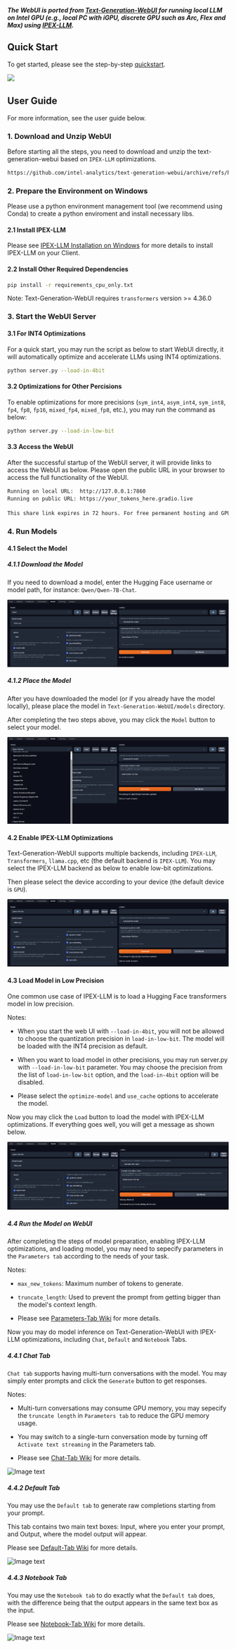 ***The WebUI is ported from [Text-Generation-WebUI](https://github.com/oobabooga/text-generation-webui) for running local LLM on Intel GPU (e.g., local PC with iGPU, discrete GPU such as Arc, Flex and Max) using [IPEX-LLM](https://github.com/intel-analytics/ipex-llm).***

## Quick Start
To get started, please see the step-by-step [quickstart](https://ipex-llm.readthedocs.io/en/latest/doc/LLM/Quickstart/webui_quickstart.html).

[<img src="https://llm-assets.readthedocs.io/en/latest/_images/webui_quickstart_chat.png" height="480px">](https://ipex-llm.readthedocs.io/en/latest/doc/LLM/Quickstart/webui_quickstart.html)

## User Guide
For more information, see the user guide below.

### 1. Download and Unzip WebUI

Before starting all the steps, you need to download and unzip the text-generation-webui based on `IPEX-LLM` optimizations.

```bash
https://github.com/intel-analytics/text-generation-webui/archive/refs/heads/ipex-llm.zip
```

### 2. Prepare the Environment on Windows

Please use a python environment management tool (we recommend using Conda) to create a python enviroment and install necessary libs.

#### 2.1 Install IPEX-LLM

Please see [IPEX-LLM Installation on Windows](https://ipex-llm.readthedocs.io/en/latest/doc/LLM/Overview/install_gpu.html#windows) for more details to install IPEX-LLM on your Client.

#### 2.2 Install Other Required Dependencies

```bash
pip install -r requirements_cpu_only.txt
```
Note: Text-Generation-WebUI requires `transformers` version >= 4.36.0


### 3. Start the WebUI Server

#### 3.1 For INT4 Optimizations

For a quick start, you may run the script as below to start WebUI directly, it will automatically optimize and accelerate LLMs using INT4 optimizations.
```bash
python server.py --load-in-4bit
```

#### 3.2 Optimizations for Other Percisions

To enable optimizations for more precisions (`sym_int4`, `asym_int4`, `sym_int8`, `fp4`, `fp8`, `fp16`, `mixed_fp4`, `mixed_fp8`, etc.), you may run the command as below:
```bash
python server.py --load-in-low-bit
```

#### 3.3 Access the WebUI

After the successful startup of the WebUI server, it will provide links to access the WebUI as below. Please open the public URL in your browser to access the full functionality of the WebUI.

```bash
Running on local URL:  http://127.0.0.1:7860
Running on public URL: https://your_tokens_here.gradio.live

This share link expires in 72 hours. For free permanent hosting and GPU upgrades, run `gradio deploy` from Terminal to deploy to Spaces (https://huggingface.co/spaces)
```


### 4. Run Models

#### 4.1 Select the Model

##### 4.1.1 Download the Model
If you need to download a model, enter the Hugging Face username or model path, for instance: `Qwen/Qwen-7B-Chat`.

![Image text](./readme_folder/image.png)

##### 4.1.2 Place the Model
After you have downloaded the model (or if you already have the model locally), please place the model in `Text-Generation-WebUI/models` directory.

After completing the two steps above, you may click the `Model` button to select your model.

![Image text](./readme_folder/image1.png)


#### 4.2 Enable IPEX-LLM Optimizations
Text-Generation-WebUI supports multiple backends, including `IPEX-LLM`, `Transformers`, `llama.cpp`, etc (the default backend is `IPEX-LLM`). You may select the IPEX-LLM backend as below to enable low-bit optimizations.


Then please select the device according to your device (the default device is `GPU`).

![Image text](./readme_folder/image2.png)


#### 4.3 Load Model in Low Precision 

One common use case of IPEX-LLM is to load a Hugging Face transformers model in low precision.

Notes:

-  When you start the web UI with `--load-in-4bit`, you will not be allowed to choose the quantization precision in `load-in-low-bit`. The model will be loaded with the INT4 precision as default.

-  When you want to load model in other precisions, you may run server.py with `--load-in-low-bit` parameter. You may choose the precision from the list of `load-in-low-bit` option, and the `load-in-4bit` option will be disabled.

-  Please select the `optimize-model` and `use_cache` options to accelerate the model.


Now you may click the `Load` button to load the model with IPEX-LLM optimizations. If everything goes well, you will get a message as shown below.

![Image text](./readme_folder/image3.png)


##### 4.4 Run the Model on WebUI

After completing the steps of model preparation, enabling IPEX-LLM optimizations, and loading model, you may need to sepecify parameters in the `Parameters tab` according to the needs of your task.

Notes:
* `max_new_tokens`: Maximum number of tokens to generate.

* `truncate_length`: Used to prevent the prompt from getting bigger than the model's context length. 

* Please see [Parameters-Tab Wiki](https://github.com/oobabooga/text-generation-webui/wiki/03-%E2%80%90-Parameters-Tab) for more details.

Now you may do model inference on Text-Generation-WebUI with IPEX-LLM optimizations, including `Chat`, `Default` and `Notebook` Tabs.

##### 4.4.1 Chat Tab

`Chat tab` supports having multi-turn conversations with the model. You may simply enter prompts and click the `Generate` button to get responses.

Notes:
* Multi-turn conversations may consume GPU memory, you may sepecify the `truncate length` in `Parameters tab` to reduce the GPU memory usage.

* You may switch to a single-turn conversation mode by turning off `Activate text streaming` in the Parameters tab.

* Please see [Chat-Tab Wiki](https://github.com/oobabooga/text-generation-webui/wiki/01-%E2%80%90-Chat-Tab) for more details.

![Image text](./readme_folder/image4.png)

##### 4.4.2 Default Tab

You may use the `Default tab` to generate raw completions starting from your prompt.

This tab contains two main text boxes: Input, where you enter your prompt, and Output, where the model output will appear.

Please see [Default-Tab Wiki](https://github.com/oobabooga/text-generation-webui/wiki/02-%E2%80%90-Default-and-Notebook-Tabs#default-tab) for more details.

![Image text](./readme_folder/image5.png)


##### 4.4.3 Notebook Tab

You may use the `Notebook tab` to do exactly what the `Default tab` does, with the difference being that the output appears in the same text box as the input.

Please see [Notebook-Tab Wiki](https://github.com/oobabooga/text-generation-webui/wiki/02-%E2%80%90-Default-and-Notebook-Tabs#notebook-tab) for more details.

![Image text](./readme_folder/image6.png)

